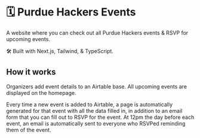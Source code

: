 # 🗓 Purdue Hackers Events

A website where you can check out all Purdue Hackers events & RSVP for upcoming events.

🛠 Built with Next.js, Tailwind, & TypeScript.

## How it works
Organizers add event details to an Airtable base. All upcoming events are displayed on the homepage.

Every time a new event is added to Airtable, a page is automatically generated for that event with all the data filled in, in addition to an email form that you can fill out to RSVP for the event. At 12pm the day before each event, an email is automatically sent to everyone who RSVPed reminding them of the event.
